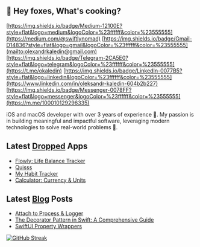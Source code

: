 
## 🦊 Hey foxes, What's cooking?

[https://img.shields.io/badge/Medium-12100E?style=flat&logo=medium&logoColor=%23ffffff&color=%23555555](https://medium.com/@swiftlynomad)
[https://img.shields.io/badge/Gmail-D14836?style=flat&logo=gmail&logoColor=%23ffffff&color=%23555555](mailto:olexandrkaledin@gmail.com)
[https://img.shields.io/badge/Telegram-2CA5E0?style=flat&logo=telegram&logoColor=%23ffffff&color=%23555555](https://t.me/okaledin)
[https://img.shields.io/badge/LinkedIn-0077B5?style=flat&logo=linkedin&logoColor=%23ffffff&color=%23555555](https://www.linkedin.com/in/oleksandr-kaledin-604b2b227)
[https://img.shields.io/badge/Messenger-0078FF?style=flat&logo=messenger&logoColor=%23ffffff&color=%23555555](https://m.me/100010129296335)

iOS and macOS developer with over 3 years of experience 🍏. My passion is in building meaningful and impactful software, leveraging modern technologies to solve real-world problems 🚀.

## Latest [Dropped](https://apps.apple.com/ua/developer/oleksandr-kaledin/id1676895513) Apps

- [Flowly: Life Balance Tracker](https://apps.apple.com/app/id6615071707)
- [Quisss](https://apps.apple.com/app/id6446243239)
- [My Habit Tracker](https://apps.apple.com/app/id6478667539)
- [Calculator: Currency & Units](https://apps.apple.com/app/id6478310484)

## Latest [Blog](https://medium.com/@swiftlynomad) Posts

- [Attach to Process & Logger](https://medium.com/p/3203a3042d18)
- [The Decorator Pattern in Swift: A Comprehensive Guide](https://medium.com/p/7c107fb233d2)
- [SwiftUI Property Wrappers](https://medium.com/p/299ed26772d5)

<div style="text-align: left;">
  
[![GitHub Streak](https://streak-stats.demolab.com?user=oleksandr-kaledin&border_radius=16&date_format=M%20j%5B%2C%20Y%5D&exclude_days=Sun%2CSat&ring=35764B&fire=35764B&background=212830&sideLabels=EBEBEB&dates=9198A2&excludeDaysLabel=EBEBEB00&currStreakLabel=EBEBEB&currStreakNum=FFFFFF&border=3D444E&sideNums=FFFFFF&stroke=3D444E)](https://git.io/streak-stats)

</div>
